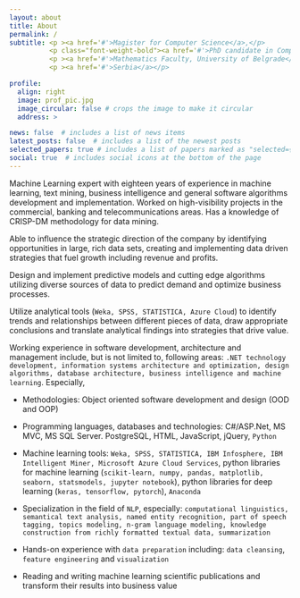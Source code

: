 ```yaml
---
layout: about
title: About
permalink: /
subtitle: <p ><a href='#'>Magister for Computer Science</a>,</p> 
          <p class="font-weight-bold"><a href='#'>PhD candidate in Computer Science, NLP specialization</a>,</p>
          <p ><a href='#'>Mathematics Faculty, University of Belgrade</a>,</p>
          <p ><a href='#'>Serbia</a></p>

profile:
  align: right
  image: prof_pic.jpg
  image_circular: false # crops the image to make it circular
  address: >

news: false  # includes a list of news items
latest_posts: false  # includes a list of the newest posts
selected_papers: true # includes a list of papers marked as "selected={true}"
social: true  # includes social icons at the bottom of the page
---
```


Machine Learning expert with eighteen years of experience in machine learning, text mining, business intelligence and general software algorithms development and implementation. Worked on high-visibility projects in the commercial, banking and telecommunications areas. Has a knowledge of CRISP-DM methodology for data mining.

Able to influence the strategic direction of the company by identifying opportunities in large, rich data sets, creating and implementing data driven strategies that fuel growth including revenue and profits.

Design and implement predictive models and cutting edge algorithms utilizing diverse sources of data to predict demand and optimize business processes. 

Utilize analytical tools (`Weka, SPSS, STATISTICA, Azure Cloud`) to identify trends and relationships between different pieces of data, draw appropriate conclusions and translate analytical findings into strategies that drive value.

Working experience in software development, architecture and management include, but is not limited to, following areas: `.NET technology development, information systems architecture and optimization, design algorithms, database architecture, business intelligence and machine learning`. Especially,

- Methodologies: Object oriented software development and design (OOD and OOP)

- Programming languages, databases and technologies: C#/ASP.Net, MS MVC, MS SQL Server. PostgreSQL, HTML, JavaScript, jQuery, `Python`

- Machine learning tools: `Weka, SPSS, STATISTICA, IBM Infosphere, IBM Intelligent Miner, Microsoft Azure Cloud Services`, python libraries for machine learning (`scikit-learn, numpy, pandas, matplotlib, seaborn, statsmodels, jupyter notebook`), python libraries for deep learning (`keras, tensorflow, pytorch`), `Anaconda`

- Specialization in the field of `NLP`, especially: `computational linguistics, semantical text analysis, named entity recognition, part of speech tagging, topics modeling, n-gram language modeling, knowledge construction from richly formatted textual data, summarization`

- Hands-on experience with `data preparation` including: `data cleansing`, `feature engineering` and `visualization`

- Reading and writing machine learning scientific publications and transform their results into business value

